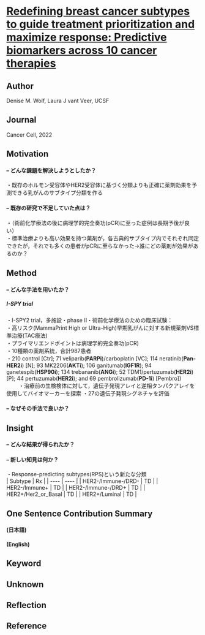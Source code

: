 # [Redefining breast cancer subtypes to guide treatment prioritization and maximize response: Predictive biomarkers across 10 cancer therapies](https://doi.org/10.1016/j.ccell.2022.05.005)
## Author
Denise M. Wolf, Laura J vant Veer, UCSF
## Journal
Cancer Cell, 2022
## Motivation
#### – どんな課題を解決しようとしたか？
・既存のホルモン受容体やHER2受容体に基づく分類よりも正確に薬剤効果を予測できる乳がんのサブタイプ分類を作る
#### – 既存の研究で不足していた点は？
・（術前化学療法の後に病理学的完全奏功(pCR)に至った症例は長期予後が良い）  
・標準治療よりも高い効果を持つ薬剤が，各古典的サブタイプ内でそれぞれ同定できたが，それでも多くの患者がpCRに至らなかった→誰にどの薬剤が効果があるのか？

## Method
#### – どんな手法を用いたか？
##### I-SPY trial
・I-SPY2 trial，多施設・phase II・術前化学療法のための臨床試験：  
・高リスク(MammaPrint High or Ultra-High)早期乳がんに対する新規薬剤VS標準治療(TAC療法)  
・プライマリエンドポイントは病理学的完全奏功(pCR)  
・10種類の薬剤系統，合計987患者  
・210 control [Ctr]; 71 veliparib(**PARPi**)/carboplatin [VC]; 114 neratinib(**Pan-HER2i**) [N]; 93 MK2206(**AKTi**); 106 ganitumab(**IGF1R**); 94 ganetespib(**HSP90i**); 134 trebananib(**ANGi**); 52 TDM1/pertuzumab(**HER2i**) [P]; 44 pertuzumab(**HER2i**); and 69 pembrolizumab(**PD-1i**) [Pembro])  
　　
・治療前の生検検体に対して，遺伝子発現アレイと逆相タンパクアレイを使用してバイオマーカーを探索
・27の遺伝子発現シグネチャを評価



#### – なぜその手法で良いか？

## Insight
#### – どんな結果が得られたか？

#### – 新しい知見は何か？
・Response-predicting subtypes(RPS)という新たな分類  
|  Subtype  |  Rx  |
| ---- | ---- |
|  HER2-/Immune-/DRD-  |  TD  |
|  HER2-/Immune+  |  TD  |
|  HER2-/Immune-/DRD+  |  TD  |
|  HER2+/Her2_or_Basal  |  TD  |
|   HER2+/Luminal  |  TD  |

## One Sentence Contribution Summary
#### (日本語)
#### (English)

## Keyword

## Unknown

## Reflection

## Reference
